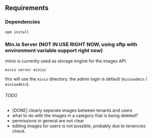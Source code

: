 ## Requirements

### Dependencies

``
npm install
``

### Min.io Server (NOT IN USE RIGHT NOW, using sftp with environment variable support right now)

minio is currently used as storage engine for the images API.

```
minio server minio/
```

this will use the ``minio`` directory. the admin login is default (``minioadmin`` / ``minioadmin``).


###### TODO
* [DONE] clearly seperate images between tenants and users
* what to do with the images in a category that is being deleted?
* permissions in general are not clear
* editing images for users is not possible, probably due to tenancies check.

#### 